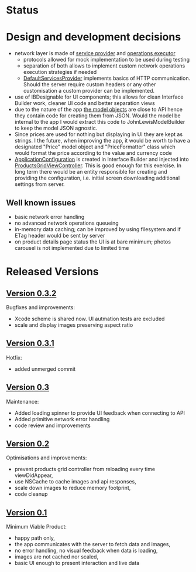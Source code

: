 
# Status
# Design and development decisions
* network layer is made of [service provider](https://github.com/cSquirrel/JLApp/blob/master/DishwashersApp/DishwashersApp/Networking/NetworkServicesProvider.swift) and [operations executor](https://github.com/cSquirrel/JLApp/blob/master/DishwashersApp/DishwashersApp/Networking/NetworkOperationsExecutor.swift)
  * protocols allowed for mock implementation to be used during testing
  * separation of both allows to implement custom network operations execution strategies if needed
  * [DefaultServicesProvider](https://github.com/cSquirrel/JLApp/blob/master/DishwashersApp/DishwashersApp/Networking/DefaultServicesProvider.swift) implements basics of HTTP communication. Should the server require custom headers or any other customisation a custom provider can be implemented.
* use of IBDesignable for UI components; this allows for clean Interface Builder work, cleaner UI code and better separation views
* due to the nature of the app [the model objects](https://github.com/cSquirrel/JLApp/blob/master/DishwashersApp/DishwashersApp/API/JohnLewisModel.swift) are close to API hence they contain code for creating them from JSON. Would the model be internal to the app I would extract this code to JohnLewisModelBuilder to keep the model JSON agnostic.
* Since prices are used for nothing but displaying in UI they are kept as strings. I the future, when improving the app, it would be worth to have a designated "Price" model object and "PriceFormatter" class which would format the price according to the value and currency code
* [ApplicationConfiguration](https://github.com/cSquirrel/JLApp/blob/master/DishwashersApp/DishwashersApp/Core/ApplicationConfiguration.swift) is created in Interface Builder and injected into [ProductsGridViewController](https://github.com/cSquirrel/JLApp/blob/master/DishwashersApp/DishwashersApp/UI/ProductsGridViewController.swift). This is good enough for this exercise. In long term there would be an entity responsible for creating and providing the configuration, i.e. initial screen downloading additional settings from server.

## Well known issues
* basic network error handling
* no advanced network operations queueing
* in-memory data caching; can be improved by using filesystem and if ETag header would be sent by server
* on product details page status the UI is at bare minimum; photos carousel is not implemented due to limited time

# Released Versions

## [Version 0.3.2](https://github.com/cSquirrel/JLApp/releases/tag/0.3.2)
Bugfixes and improvements:
* Xcode scheme is shared now. UI autmation tests are excluded
* scale and display images preserving aspect ratio

## [Version 0.3.1](https://github.com/cSquirrel/JLApp/releases/tag/0.3.1)
Hotfix:
* added unmerged commit

## [Version 0.3](https://github.com/cSquirrel/JLApp/releases/tag/0.3)
Maintenance:
* Added loading spinner to provide UI feedback when connecting to API
* Added primitive network error handling
* code review and improvements

## [Version 0.2](https://github.com/cSquirrel/JLApp/releases/tag/0.2)
Optimisations and improvements:
* prevent products grid controller from reloading every time viewDidAppear,
* use NSCache to cache images and api responses,
* scale down images to reduce memory footprint,
* code cleanup

## [Version 0.1](https://github.com/cSquirrel/JLApp/releases/tag/0.1)
Minimum Viable Product:
* happy path only,
* the app communicates with the server to fetch data and images,
* no error handling, no visual feedback when data is loading,
* images are not cached nor scaled,
* basic UI enough to present interaction and live data

